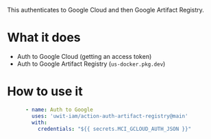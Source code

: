 This authenticates to Google Cloud and then Google Artifact Registry.

# What it does

* Auth to Google Cloud (getting an access token)
* Auth to Google Artifact Registry (`us-docker.pkg.dev`)

# How to use it

```yaml
      - name: Auth to Google
        uses: 'uwit-iam/action-auth-artifact-registry@main'
        with:
          credentials: "${{ secrets.MCI_GCLOUD_AUTH_JSON }}"
```
